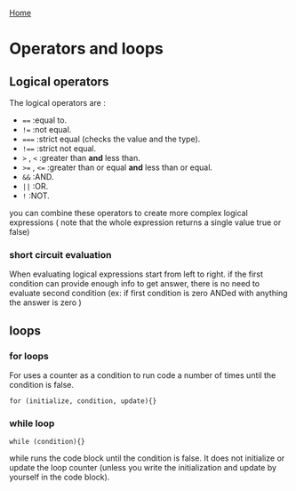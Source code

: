 [Home](https://dinaalsaid.github.io/learning-journal/)

# Operators and loops 

## Logical operators 
The logical operators are :
* `==` :equal to.
* `!=` :not equal.
* `===` :strict equal (checks the value and the type).
* `!==` :strict not equal.
* `>` , `<` :greater than **and** less than.
* `>=` , `<=` :greater than or equal **and** less than or equal.
* `&&` :AND.
* `||` :OR.
* `!` :NOT.

you can combine these operators to create more complex logical expressions ( note that the whole expression returns a single value true or false)

### short circuit evaluation
When evaluating logical expressions start from left to right. 
if the first condition can provide enough info 
to get answer, there is no need to evaluate second condition
(ex: if first condition is zero ANDed with anything the answer 
is zero )

## loops
### for loops

For uses a counter as a condition
to run code a number of times until the 
condition is false.

````
for (initialize, condition, update){}
````


### while loop 

````
while (condition){}
````

while runs the code block until the condition is false.
It does not initialize or update the loop 
counter (unless you write the initialization and update 
by yourself in the code block).




